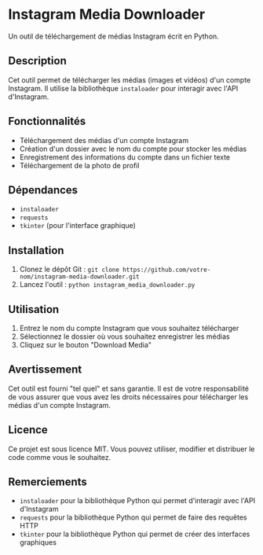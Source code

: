 # Instagram Media Downloader

Un outil de téléchargement de médias Instagram écrit en Python.

## Description

Cet outil permet de télécharger les médias (images et vidéos) d'un compte Instagram. Il utilise la bibliothèque `instaloader` pour interagir avec l'API d'Instagram.

## Fonctionnalités

* Téléchargement des médias d'un compte Instagram
* Création d'un dossier avec le nom du compte pour stocker les médias
* Enregistrement des informations du compte dans un fichier texte
* Téléchargement de la photo de profil

## Dépendances

* `instaloader`
* `requests`
* `tkinter` (pour l'interface graphique)

## Installation

1. Clonez le dépôt Git : `git clone https://github.com/votre-nom/instagram-media-downloader.git`
2. Lancez l'outil : `python instagram_media_downloader.py`

## Utilisation

1. Entrez le nom du compte Instagram que vous souhaitez télécharger
2. Sélectionnez le dossier où vous souhaitez enregistrer les médias
3. Cliquez sur le bouton "Download Media"

## Avertissement

Cet outil est fourni "tel quel" et sans garantie. Il est de votre responsabilité de vous assurer que vous avez les droits nécessaires pour télécharger les médias d'un compte Instagram.

## Licence

Ce projet est sous licence MIT. Vous pouvez utiliser, modifier et distribuer le code comme vous le souhaitez.

## Remerciements

* `instaloader` pour la bibliothèque Python qui permet d'interagir avec l'API d'Instagram
* `requests` pour la bibliothèque Python qui permet de faire des requêtes HTTP
* `tkinter` pour la bibliothèque Python qui permet de créer des interfaces graphiques
